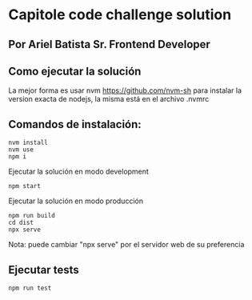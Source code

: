 # Capitole code challenge solution
## Por Ariel Batista Sr. Frontend Developer

## Como ejecutar la solución

La mejor forma es usar nvm <a>https://github.com/nvm-sh</a> para instalar la version exacta de nodejs, la misma está en el archivo .nvmrc

## Comandos de instalación:
```
nvm install
nvm use
npm i
```

Ejecutar la solución en modo development
```
npm start
```

Ejecutar la solución en modo producción
```
npm run build
cd dist
npx serve
```
Nota: puede cambiar "npx serve" por el servidor web de su preferencia

## Ejecutar tests

```
npm run test
```